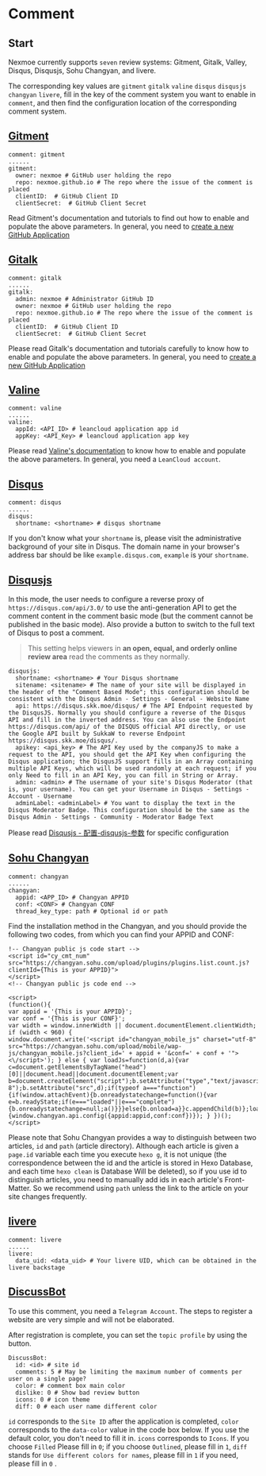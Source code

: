 # Comment

## Start

Nexmoe currently supports `seven` review systems: Gitment, Gitalk, Valley, Disqus, Disqusjs, Sohu Changyan, and livere.

The corresponding key values are `gitment` `gitalk` `valine` `disqus` `disqusjs` `changyan` `livere`, fill in the key of the comment system you want to enable in `comment`, and then find the configuration location of the corresponding comment system.

## [Gitment](https://github.com/imsun/gitment)

```text
comment: gitment
......
gitment:
  owner: nexmoe # GitHub user holding the repo
  repo: nexmoe.github.io # The repo where the issue of the comment is placed
  clientID:  # GitHub Client ID
  clientSecret:  # GitHub Client Secret
```

Read Gitment's documentation and tutorials to find out how to enable and populate the above parameters. In general, you need to [create a new GitHub Application](https://github.com/settings/applications/new)

## [Gitalk](https://github.com/gitalk/gitalk)

```text
comment: gitalk
......
gitalk:
  admin: nexmoe # Administrator GitHub ID
  owner: nexmoe # GitHub user holding the repo
  repo: nexmoe.github.io # The repo where the issue of the comment is placed
  clientID:  # GitHub Client ID
  clientSecret:  # GitHub Client Secret
```

Please read Gitalk's documentation and tutorials carefully to know how to enable and populate the above parameters. In general, you need to [create a new GitHub Application](https://github.com/settings/applications/new)

## [Valine](https://valine.js.org/)

```text
comment: valine
......
valine: 
  appId: <API_ID> # leancloud application app id
  appKey: <API_Key> # leancloud application app key
```

Please read [Valine's documentation](https://valine.js.org/) to know how to enable and populate the above parameters. In general, you need a `LeanCloud account`.

## [Disqus](https://disqus.com)

```text
comment: disqus
......
disqus:
  shortname: <shortname> # disqus shortname
```

If you don't know what your `shortname` is, please visit the administrative background of your site in Disqus. The domain name in your browser's address bar should be like `example.disqus.com`, `example` is your `shortname`.

## [Disqusjs](https://github.com/SukkaW/DisqusJS#%E9%85%8D%E7%BD%AE-disqusjs-%E5%8F%82%E6%95%B0)

In this mode, the user needs to configure a reverse proxy of `https://disqus.com/api/3.0/` to use the anti-generation API to get the comment content in the comment basic mode \(but the comment cannot be published in the basic mode\). Also provide a button to switch to the full text of Disqus to post a comment.

> This setting helps viewers in **an open, equal, and orderly online review area** read the comments as they normally.

```text
disqusjs:
  shortname: <shortname> # Your Disqus shortname
  sitename: <sitename> # The name of your site will be displayed in the header of the "Comment Based Mode"; this configuration should be consistent with the Disqus Admin - Settings - General - Website Name
  api: https://disqus.skk.moe/disqus/ # The API Endpoint requested by the DisqusJS. Normally you should configure a reverse of the Disqus API and fill in the inverted address. You can also use the Endpoint https://disqus.com/api/ of the DISQUS official API directly, or use the Google API built by SukkaW to reverse Endpoint https://disqus.skk.moe/disqus/.
  apikey: <api_key> # The API Key used by the companyJS to make a request to the API, you should get the API Key when configuring the Disqus application; the DisqusJS support fills in an Array containing multiple API Keys, which will be used randomly at each request; if you only Need to fill in an API Key, you can fill in String or Array.
  admin: <admin> # The username of your site's Disqus Moderator (that is, your username). You can get your Username in Disqus - Settings - Account - Username
  adminLabel: <adminLabel> # You want to display the text in the Disqus Moderator Badge. This configuration should be the same as the Disqus Admin - Settings - Community - Moderator Badge Text
```

Please read [Disqusjs - 配置-disqusjs-参数](https://github.com/SukkaW/DisqusJS#%E9%85%8D%E7%BD%AE-disqusjs-%E5%8F%82%E6%95%B0) for specific configuration

## [Sohu Changyan](http://changyan.kuaizhan.com/)

```text
comment: changyan
......
changyan:
  appid: <APP_ID> # Changyan APPID
  conf: <CONF> # Changyan CONF
  thread_key_type: path # Optional id or path
```

Find the installation method in the Changyan, and you should provide the following two codes, from which you can find your APPID and CONF:

```text
!-- Changyan public js code start -->
<script id="cy_cmt_num" src="https://changyan.sohu.com/upload/plugins/plugins.list.count.js?clientId={This is your APPID}">
</script>
<!-- Changyan public js code end -->
```

```text
<script>
(function(){
var appid = '{This is your APPID}';
var conf = '{This is your CONF}';
var width = window.innerWidth || document.documentElement.clientWidth;
if (width < 960) {
window.document.write('<script id="changyan_mobile_js" charset="utf-8" src="https://changyan.sohu.com/upload/mobile/wap-js/changyan_mobile.js?client_id=' + appid + '&conf=' + conf + '"><\/script>'); } else { var loadJs=function(d,a){var c=document.getElementsByTagName("head")[0]||document.head||document.documentElement;var b=document.createElement("script");b.setAttribute("type","text/javascript");b.setAttribute("charset","UTF-8");b.setAttribute("src",d);if(typeof a==="function"){if(window.attachEvent){b.onreadystatechange=function(){var e=b.readyState;if(e==="loaded"||e==="complete"){b.onreadystatechange=null;a()}}}else{b.onload=a}}c.appendChild(b)};loadJs("https://changyan.sohu.com/upload/changyan.js",function(){window.changyan.api.config({appid:appid,conf:conf})}); } })();
</script>
```

Please note that Sohu Changyan provides a way to distinguish between two articles, `id` and `path` \(article directory\). Although each article is given a `page.id` variable each time you execute `hexo g`, it is not unique \(the correspondence between the id and the article is stored in Hexo Database, and each time `hexo clean` is Database Will be deleted\), so if you use id to distinguish articles, you need to manually add ids in each article's Front-Matter. So we recommend using `path` unless the link to the article on your site changes frequently.

## [livere](https://livere.com/)

```text
comment: livere
......
livere:
  data_uid: <data_uid> # Your livere UID, which can be obtained in the livere backstage
```

## [DiscussBot](https://comments.app/)

To use this comment, you need a `Telegram Account`. The steps to register a website are very simple and will not be elaborated.

After registration is complete, you can set the `topic profile` by using the button.

```text
DiscussBot:
  id: <id> # site id
  comments: 5 # May be limiting the maximum number of comments per user on a single page?
  color: # comment box main color
  dislike: 0 # Show bad review button
  icons: 0 # icon theme
  diff: 0 # each user name different color
```

`id` corresponds to the `Site ID` after the application is completed, `color` corresponds to the `data-color` value in the code box below. If you use the default color, you don't need to fill it in. `icons` corresponds to `Icons`. If you choose `Filled` Please fill in `0`; if you choose `Outlined`, please fill in `1`, `diff` stands for `Use different colors for names`, please fill in `1` if you need, please fill in `0` .

